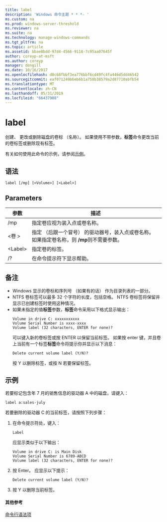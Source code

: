 ```yaml
---
title: label
description: 'Windows 命令主题 * * *- '
ms.custom: na
ms.prod: windows-server-threshold
ms.reviewer: na
ms.suite: na
ms.technology: manage-windows-commands
ms.tgt_pltfrm: na
ms.topic: article
ms.assetid: bbae8bdd-97d4-4566-9118-7c95aa07645f
author: coreyp-at-msft
ms.author: coreyp
manager: dongill
ms.date: 10/16/2017
ms.openlocfilehash: d0c68fbbf3ea776bbf6cd49fc4fa446d5dd46542
ms.sourcegitcommit: eaf071249b6eb6b1a758b38579a2d87710abfb54
ms.translationtype: MT
ms.contentlocale: zh-CN
ms.lasthandoff: 05/31/2019
ms.locfileid: "66437908"
---
```

# <a name="label"></a>label



创建、 更改或删除磁盘的卷标 （名称）。 如果使用不带参数，**标签**命令更改当前的卷标签或删除现有标签。

有关如何使用此命令的示例，请参阅[示例](#BKMK_examples)。

## <a name="syntax"></a>语法

```
label [/mp] [<Volume>] [<Label>]
```

## <a name="parameters"></a>Parameters

|参数|描述|
|---------|-----------|
|/mp|指定卷应视为装入点或卷名称。|
|\<卷 >|指定 （后跟一个冒号） 的驱动器号，装入点或卷名称。 如果指定卷名称，则 **/mp**则不需要参数。|
|\<Label>|指定卷的标签。|
|/?|在命令提示符下显示帮助。|

## <a name="remarks"></a>备注

- Windows 显示的卷标和序列号 （如果有的话） 作为目录列表的一部分。
- NTFS 卷标签可以最多 32 个字符的长度，包括空格。 NTFS 卷标签将保留并显示已创建标签时使用这种情况。
- 如果未指定的值**标签**参数，**标签**命令采用以下格式显示输出：  
  ```
  Volume in drive C: xxxxxxxxxxx 
  Volume Serial Number is xxxx-xxxx 
  Volume label (32 characters, ENTER for none)?
  ```  
  可以键入新的卷标签或按 ENTER 以保留当前标签。 如果按 enter 键，并且卷上当前有一个标签**标签**命令将提示你并显示以下消息：  
  ```
  Delete current volume label (Y/N)?
  ```  
  按 Y 以删除标签，或按 N 若要保留标签。

## <a name="BKMK_examples"></a>示例

若要标记包含年 7 月的销售信息的驱动器 A 中的磁盘，请键入：
```
label a:sales-july
```
若要删除的驱动器 C 的当前标签，请按照下列步骤：
1. 在命令提示符处，键入：  
   ```
   Label
   ```  
   应显示类似于以下输出：  
   ```
   Volume in drive C: is Main Disk
   Volume Serial Number is 6789-ABCD
   Volume label (32 characters, ENTER for none)?
   ```  
2. 按 Enter。 应显示以下提示：  
   ```
   Delete current volume label (Y/N)?
   ```  
3. 按 Y 以删除当前标签。

#### <a name="additional-references"></a>其他参考

[命令行语法项](command-line-syntax-key.md)